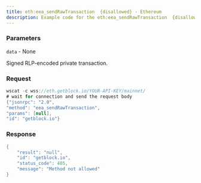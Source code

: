```yaml
---
title: eth:eea_sendRawTransaction  {disallowed} - Ethereum
description: Example code for the eth:eea_sendRawTransaction  {disallowed} ws method. Сomplete guide on how to use eth:eea_sendRawTransaction  {disallowed} ws in GetBlock.io Web3 documentation.
---
```


### Parameters


`data` - None

Signed RLP-encoded private transaction.

### Request

``` java
wscat -c wss://eth.getblock.io/YOUR-API-KEY/mainnet/ 
# wait for connection and send the request body 
{"jsonrpc": "2.0",
"method": "eea_sendRawTransaction",
"params": [null],
"id": "getblock.io"}
```

###  Response

``` java
{
    "result": "null",
    "id": "getblock.io",
    "status_code": 405,
    "message": "Method not allowed"
}
```


